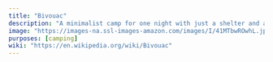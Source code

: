```yaml
---
title: "Bivouac"
description: "A minimalist camp for one night with just a shelter and a sleeping bag."
image: "https://images-na.ssl-images-amazon.com/images/I/41MTbwROwhL.jpg"
purposes: [camping]
wiki: "https://en.wikipedia.org/wiki/Bivouac"
---
```

